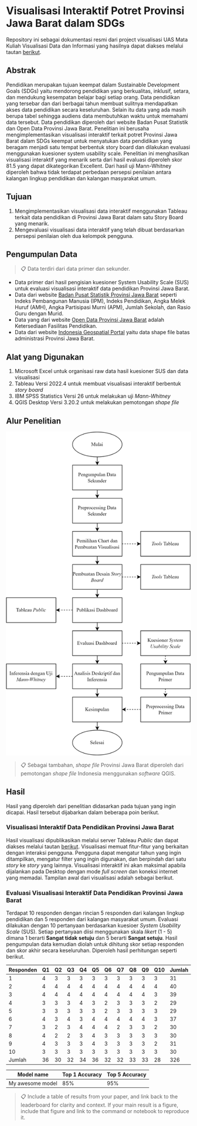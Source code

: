 # Visualisasi Interaktif Potret Provinsi Jawa Barat dalam SDGs
Repository ini sebagai dokumentasi resmi dari project visualisasi UAS Mata Kuliah Visualisasi Data dan Informasi yang hasilnya dapat diakses melalui tautan [berikut](https://public.tableau.com/app/profile/rafif.hasabi/viz/VisualisasiInteraktifPotretSDGs4ProvinsiJawaBarat/VisualisasiInteraktifPotretProvinsiJawaBaratdalamSDGs4). 

## Abstrak

Pendidikan merupakan tujuan keempat dalam Sustainable Development Goals (SDGs) yaitu mendorong pendidikan yang berkualitas, inklusif, setara, dan mendukung kesempatan belajar bagi setiap orang. Data pendidikan yang tersebar dan dari berbagai tahun membuat sulitnya mendapatkan akses data pendidikan secara keseluruhan. Selain itu data yang ada masih berupa tabel sehingga audiens data membutuhkan waktu untuk memahami data tersebut. Data pendidikan diperoleh dari website Badan Pusat Statistik dan Open Data Provinsi Jawa Barat. Penelitian ini berusaha mengimplementasikan visualisasi interaktif terkait potret Provinsi Jawa Barat dalam SDGs keempat untuk menyatukan data pendidikan yang beragam menjadi satu tempat berbentuk story board dan dilakukan evaluasi menggunakan kuesioner system usability scale. Penelitian ini menghasilkan visualisasi interaktif yang menarik serta dari hasil evaluasi diperoleh skor 81.5 yang dapat dikategorikan Excellent. Dari hasil uji Mann-Whitney diperoleh bahwa tidak terdapat perbedaan persepsi penilaian antara kalangan lingkup pendidikan dan kalangan masyarakat umum.

## Tujuan

1. Mengimplementasikan visualisasi data interaktif menggunakan Tableau terkait data pendidikan di Provinsi Jawa Barat dalam satu Story Board yang menarik.
2. Mengevaluasi visualisasi data interaktif yang telah dibuat berdasarkan persepsi penilaian oleh dua kelompok pengguna.

## Pengumpulan Data

>📋 Data terdiri dari data primer dan sekunder.

- Data primer dari hasil pengisian kuesioner System Usability Scale (SUS) untuk evaluasi visualisasi interaktif data pendidikan Provinsi Jawa Barat.
- Data dari website [Badan Pusat Statistik Provinsi Jawa Barat](https://jabar.bps.go.id/) seperti Indeks Pembangunan Manusia (IPM), Indeks Pendidikan, Angka Melek Huruf (AMH), Angka Partisipasi Murni (APM), Jumlah Sekolah, dan Rasio Guru dengan Murid.
- Data yang dari website [Open Data Provinsi Jawa Barat](https://opendata.jabarprov.go.id/id) adalah Ketersediaan Fasilitas Pendidikan.
- Data dari website [Indonesia Geospatial Portal](https://tanahair.indonesia.go.id/) yaitu data shape file batas administrasi Provinsi Jawa Barat.

## Alat yang Digunakan

1. Microsoft Excel untuk organisasi raw data hasil kuesioner SUS dan data visualisasi
2. Tableau Versi 2022.4 untuk membuat visualisasi interaktif berbentuk *story board*
3. IBM SPSS Statistics Versi 26 untuk melakukan uji *Mann-Whitney*
4. QGIS Desktop Versi 3.20.2 untuk melakukan pemotongan *shape file*

## Alur Penelitian

![alur_penelitian](https://github.com/hasabirr/Proyek-UAS-Visualisasi-Data-Informasi/blob/main/Alur%20Penelitian/Alur%20Proyek%20Visdat.png)

>📋 Sebagai tambahan, *shape file* Provinsi Jawa Barat diperoleh dari pemotongan *shape file* Indonesia menggunakan *software* QGIS.

## Hasil

Hasil yang diperoleh dari penelitian didasarkan pada tujuan yang ingin dicapai. Hasil tersebut dijabarkan dalam beberapa poin berikut.

### Visualisasi Interaktif Data Pendidikan Provinsi Jawa Barat

Hasil visualisasi dipublikasikan melalui server Tableau *Public* dan dapat diakses melalui tautan [berikut](https://public.tableau.com/app/profile/rafif.hasabi/viz/VisualisasiInteraktifPotretSDGs4ProvinsiJawaBarat/VisualisasiInteraktifPotretProvinsiJawaBaratdalamSDGs4). Visualisasi memuat fitur-fitur yang berkaitan dengan interaksi pengguna. Pengguna dapat mengatur tahun yang ingin ditampilkan, mengatur filter yang ingin digunakan, dan berpindah dari satu *story* ke *story* yang lainnya. Visualisasi interaktif ini akan maksimal apabila dijalankan pada Desktop dengan mode *full screen* dan koneksi internet yang memadai. Tampilan awal dari visualisasi adalah sebagai berikut. 

### Evaluasi Visualisasi Interaktif Data Pendidikan Provinsi Jawa Barat

Terdapat 10 responden dengan rincian 5 responden dari kalangan lingkup pendidikan dan 5 responden dari kalangan masyarakat umum. Evaluasi dilakukan dengan 10 pertanyaan berdasarkan kuesioer *System Usability Scale* (SUS). Setiap pertanyaan diisi menggunakan skala *likert* (1 - 5) dimana 1 berarti **Sangat tidak setuju** dan 5 berarti **Sangat setuju**. Hasil pengumpulan data kemudian diolah untuk dihitung skor setiap responden dan skor akhir secara keseluruhan. Diperoleh hasil perhitungan seperti berikut. 

|Responden	|Q1  |Q2	|Q3	 |Q4	|Q5	 |Q6	|Q7	 |Q8	|Q9	 |Q10	|Jumlah |	Skor |
|-----------|----|----|----|----|----|----|----|----|----|----|-------|------|
|1	        |4	 |3	  |3	 |3	  |3	 |3	  |3	 |3	  |3	 |3	  |31	    |77.5  |
|2          |	4	 |4	  |4	 |4	  |4	 |4  	|4	 |4	  |4	 |4	  |40	    |100   |
|3	        |4	 |4	  |4	 |4	  |4	 |4	  |4	 |4	  |4	 |3	  |39	    |97.5  |
|4	        |3	 |3	  |3	 |4	  |3	 |2	  |3	 |3	  |3	 |2	  |29	    |72.5  |
|5	        |3	 |3	  |3	 |3	  |3	 |2	  |3	 |3	  |3	 |3	  |29	    |72.5  |
|6	        |4	 |3	  |4	 |3	  |4	 |4	  |4	 |4	  |4	 |3	  |37	    |92.5  |
|7	        |3	 |2	  |3	 |4	  |4	 |4	  |2	 |3	  |3	 |2	  |30	    |75    |
|8	        |4	 |2	  |2	 |3	  |4	 |3	  |3	 |3	  |3	 |3	  |30 	  |75    |
|9       	  |4	 |3	  |3	 |3	  |4	 |3	  |3	 |3	  |3	 |2	  |31	    |77.5  |
|10	        |3	 |3	  |3	 |3	  |3	 |3	  |3	 |3	  |3	 |3	  |30	    |75    |
|Jumlah	    |36	 |30	|32	 |34	|36	 |32	|32	 |33	|33	 |28	|326	  |815   |

| Model name         | Top 1 Accuracy  | Top 5 Accuracy |
| ------------------ |---------------- | -------------- |
| My awesome model   |     85%         |      95%       |

>📋  Include a table of results from your paper, and link back to the leaderboard for clarity and context. If your main result is a figure, include that figure and link to the command or notebook to reproduce it. 
